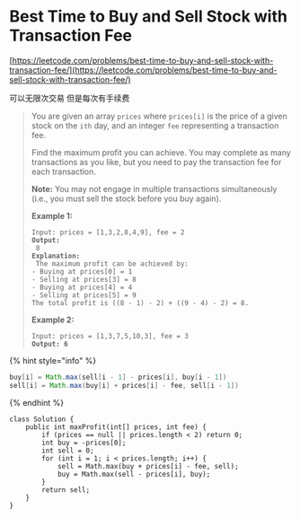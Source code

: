 # Best Time to Buy and Sell Stock with Transaction Fee

[https://leetcode.com/problems/best-time-to-buy-and-sell-stock-with-transaction-fee/](https://leetcode.com/problems/best-time-to-buy-and-sell-stock-with-transaction-fee/)

可以无限次交易 但是每次有手续费

> You are given an array `prices` where `prices[i]` is the price of a given stock on the `ith` day, and an integer `fee` representing a transaction fee.
>
> Find the maximum profit you can achieve. You may complete as many transactions as you like, but you need to pay the transaction fee for each transaction.
>
> **Note:** You may not engage in multiple transactions simultaneously (i.e., you must sell the stock before you buy again).
>
> &#x20;
>
> **Example 1:**
>
> <pre><code>Input: prices = [1,3,2,8,4,9], fee = 2
> <strong>Output:
> </strong> 8
> <strong>Explanation:
> </strong> The maximum profit can be achieved by:
> - Buying at prices[0] = 1
> - Selling at prices[3] = 8
> - Buying at prices[4] = 4
> - Selling at prices[5] = 9
> The total profit is ((8 - 1) - 2) + ((9 - 4) - 2) = 8.</code></pre>
>
> **Example 2:**
>
> <pre><code>Input: prices = [1,3,7,5,10,3], fee = 3
> <strong>Output: 6</strong></code></pre>

{% hint style="info" %}
```java
buy[i] = Math.max(sell[i - 1] - prices[i], buy[i - 1])
sell[i] = Math.max(buy[i] + prices[i] - fee, sell[i - 1])
```
{% endhint %}

```
class Solution {
    public int maxProfit(int[] prices, int fee) {
        if (prices == null || prices.length < 2) return 0;
        int buy = -prices[0];
        int sell = 0;
        for (int i = 1; i < prices.length; i++) {
            sell = Math.max(buy + prices[i] - fee, sell);
            buy = Math.max(sell - prices[i], buy);
        }
        return sell;
    }
}
```
